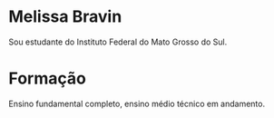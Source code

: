 # Melissa Bravin 

Sou estudante do Instituto Federal do Mato Grosso do Sul.

# Formação

Ensino fundamental completo, ensino médio técnico em andamento.
